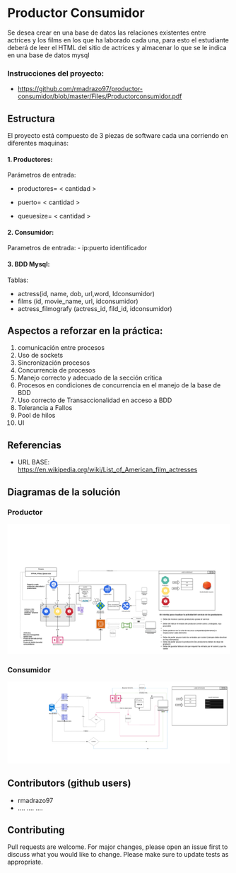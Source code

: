 # Productor Consumidor

Se desea crear en una base de datos las relaciones existentes entre actrices y los films en los que ha laborado cada una, para esto el estudiante deberá de leer el HTML del sitio de actrices y almacenar lo que se le indica  en una base de datos mysql 
### Instrucciones del proyecto:
- https://github.com/rmadrazo97/productor-consumidor/blob/master/Files/Productorconsumidor.pdf
## Estructura

El proyecto está compuesto de 3 piezas de software cada una corriendo en diferentes maquinas: 

#### 1. Productores: 

  Parámetros de entrada: 

   - productores= < cantidad > 

   - puerto= < cantidad > 

  - queuesize= < cantidad >

#### 2. Consumidor: 

  Parametros de entrada:
    - ip:puerto identificador

#### 3. BDD Mysql:
   Tablas: 
- actress(id, name, dob, url,word, Idconsumidor)
- films (id, movie_name, url, idconsumidor) 
- actress_filmografy (actress_id, fild_id, idconsumidor) 

## Aspectos a reforzar en la práctica:

1. comunicación entre procesos 
2. Uso de sockets
3. Sincronización procesos
4. Concurrencia de procesos 
5. Manejo correcto y adecuado de la sección crítica
6. Procesos en condiciones de concurrencia en el manejo de la base de BDD
7. Uso correcto de Transaccionalidad en acceso a BDD
8. Tolerancia a Fallos
9. Pool de hilos
10. UI

## Referencias
- URL BASE: https://en.wikipedia.org/wiki/List_of_American_film_actresses

## Diagramas de la solución
### Productor
![Diagrama Consumidor](https://github.com/rmadrazo97/productor-consumidor/blob/master/Files/OS-proyecto%20-%20Productor.png?raw=true)
### Consumidor
![Diagrama Consumidor](https://github.com/rmadrazo97/productor-consumidor/blob/master/Files/OS-proyecto%20-%20Consumidor.png?raw=true)

## Contributors (github users)
- rmadrazo97
- .... .... ....

## Contributing
Pull requests are welcome. For major changes, please open an issue first to discuss what you would like to change.
Please make sure to update tests as appropriate.
